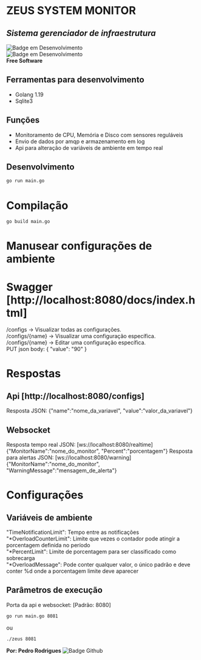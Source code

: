 # ZEUS SYSTEM MONITOR
## _Sistema gerenciador de infraestrutura_
![Badge em Desenvolvimento](http://img.shields.io/static/v1?label=STATUS&message=EM%20DESENVOLVIMENTO&color=GREEN&style=for-the-badge)</br>
![Badge em Desenvolvimento](http://img.shields.io/static/v1?label=LICENÇA&message=MIT&color=GREEN&style=for-the-badge)</br>
**Free Software**
## Ferramentas para desenvolvimento
- Golang 1.19
- Sqlite3
## Funções
- Monitoramento de CPU, Memória e Disco com sensores reguláveis
- Envio de dados por amqp e armazenamento em log
- Api para alteração de variáveis de ambiente em tempo real
## Desenvolvimento
```sh
go run main.go
```
# Compilação
```sh
go build main.go
```
# Manusear configurações de ambiente
# Swagger [http://localhost:8080/docs/index.html]
/configs -> Visualizar todas as configurações.</br>
/configs/{name} -> Visualizar uma configuração específica.</br>
/configs/{name} -> Editar uma configuração específica.</br>
PUT json body: { "value": "90" }
# Respostas
## Api [http://localhost:8080/configs]
Resposta JSON:
{"name":"nome_da_variavel", "value":"valor_da_variavel"}
## Websocket 
Resposta tempo real JSON: [ws://localhost:8080/realtime]
{"MonitorName":"nome_do_monitor", "Percent":"porcentagem"}
Resposta para alertas JSON: [ws://localhost:8080/warning]
{"MonitorName":"nome_do_monitor", "WarningMessage":"mensagem_de_alerta"}
# Configurações
## Variáveis de ambiente
"TimeNotificationLimit": Tempo entre as notificações</br>
"*OverloadCounterLimit": Limite que vezes o contador pode atingir a porcentagem definida no período</br>
"*PercentLimit": Limite de porcentagem para ser classificado como sobrecarga</br>
"*OverloadMessage": Pode conter qualquer valor, o único padrão e deve conter %d onde a porcentagem limite deve aparecer</br>
## Parâmetros de execução
Porta da api e websocket: [Padrão: 8080]
```sh
go run main.go 8081
```
ou
```sh
./zeus 8081
```
**Por: Pedro Rodrigues**
![Badge Github](https://img.shields.io/github/followers/PedroRodrigues-dev?style=social)